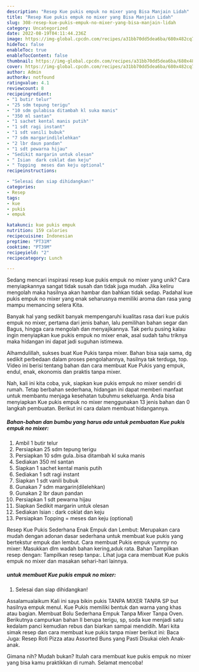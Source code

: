 ```yaml
---
description: "Resep Kue pukis empuk no mixer yang Bisa Manjain Lidah"
title: "Resep Kue pukis empuk no mixer yang Bisa Manjain Lidah"
slug: 308-resep-kue-pukis-empuk-no-mixer-yang-bisa-manjain-lidah
category: Uncategorized
date: 2022-08-19T04:11:44.236Z
image: https://img-global.cpcdn.com/recipes/a31bb70dd5dea6ba/680x482cq70/kue-pukis-empuk-no-mixer-foto-resep-utama.jpg
hideToc: false
enableToc: true
enableTocContent: false
thumbnail: https://img-global.cpcdn.com/recipes/a31bb70dd5dea6ba/680x482cq70/kue-pukis-empuk-no-mixer-foto-resep-utama.jpg
cover: https://img-global.cpcdn.com/recipes/a31bb70dd5dea6ba/680x482cq70/kue-pukis-empuk-no-mixer-foto-resep-utama.jpg
author: Admin
authorAv: notfound
ratingvalue: 4.1
reviewcount: 8
recipeingredient:
- "1 butir telur"
- "25 sdm tepung terigu"
- "10 sdm gulabisa ditambah kl suka manis"
- "350 ml santan"
- "1 sachet kental manis putih"
- "1 sdt ragi instant"
- "1 sdt vanili bubuk"
- "7 sdm margarindilelehkan"
- "2 lbr daun pandan"
- "1 sdt pewarna hijau"
- "Sedikit margarin untuk olesan"
- " Isian  dark coklat dan keju"
- " Topping  meses dan keju optional"
recipeinstructions:

- "Selesai dan siap dihidangkan!"
categories:
- Resep
tags:
- kue
- pukis
- empuk

katakunci: kue pukis empuk 
nutrition: 159 calories
recipecuisine: Indonesian
preptime: "PT31M"
cooktime: "PT39M"
recipeyield: "2"
recipecategory: Lunch

---
```





Sedang mencari inspirasi resep kue pukis empuk no mixer yang unik? Cara menyiapkannya sangat tidak susah dan tidak juga mudah. Jika keliru mengolah maka hasilnya akan hambar dan bahkan tidak sedap. Padahal kue pukis empuk no mixer yang enak seharusnya memiliki aroma dan rasa yang mampu memancing selera Kita.





Banyak hal yang sedikit banyak mempengaruhi kualitas rasa dari kue pukis empuk no mixer, pertama dari jenis bahan, lalu pemilihan bahan segar dan Bagus, hingga cara mengolah dan menyajikannya. Tak perlu pusing kalau ingin menyiapkan kue pukis empuk no mixer enak,      asal sudah tahu triknya maka hidangan ini dapat jadi suguhan istimewa.














Alhamdulillah, sukses buat Kue Pukis tanpa mixer. Bahan bisa saja sama, dg sedikit perbedaan dalam proses pengolahannya, hasilnya tak terduga, top. Video ini berisi tentang bahan dan cara membuat Kue Pukis yang empuk, endul, enak, ekonomis dan praktis tanpa mixer.






Nah, kali ini kita coba, yuk, siapkan kue pukis empuk no mixer sendiri di rumah. Tetap berbahan sederhana, hidangan ini dapat memberi manfaat untuk membantu menjaga kesehatan tubuhmu sekeluarga. Anda bisa menyiapkan Kue pukis empuk no mixer menggunakan 13 jenis bahan dan 0 langkah pembuatan. Berikut ini cara dalam membuat hidangannya.

<!--inarticleads1-->

##### Bahan-bahan dan bumbu yang harus ada untuk pembuatan Kue pukis empuk no mixer:

1. Ambil 1 butir telur
1. Persiapkan 25 sdm tepung terigu
1. Persiapkan 10 sdm gula..bisa ditambah kl suka manis
1. Sediakan 350 ml santan
1. Siapkan 1 sachet kental manis putih
1. Sediakan 1 sdt ragi instant
1. Siapkan 1 sdt vanili bubuk
1. Gunakan 7 sdm margarin(dilelehkan)
1. Gunakan 2 lbr daun pandan
1. Persiapkan 1 sdt pewarna hijau
1. Siapkan Sedikit margarin untuk olesan
1. Sediakan  Isian : dark coklat dan keju
1. Persiapkan  Topping = meses dan keju (optional)


Resep Kue Pukis Sederhana Enak Empuk dan Lembut: Merupakan cara mudah dengan adonan dasar sederhana untuk membuat kue pukis yang bertekstur empuk dan lembut. Cara membuat Pukis empuk yummy no mixer: Masukkan dlm wadah bahan kering,aduk rata. Bahan Tampilkan resep dengan: Tampilkan resep tanpa:. Lihat juga cara membuat Kue pukis empuk no mixer dan masakan sehari-hari lainnya. 

<!--inarticleads2-->

#####  untuk membuat Kue pukis empuk no mixer:


1. Selesai dan siap dihidangkan!

Assalamualaikum Kali ini saya bikin pukis TANPA MIXER TANPA SP but hasilnya empuk menul. Kue Pukis memiliki bentuk dan warna yang khas atau bagian. Membuat Bolu Sederhana Empuk Tanpa Mixer Tanpa Oven. Berikutnya campurkan bahan II berupa terigu, sp, soda kue menjadi satu kedalam panci kemudian rebus dan biarkan sampai mendidih. Mari kita simak resep dan cara membuat kue pukis tanpa mixer berikut ini: Baca Juga: Resep Roti Pizza atau Assorted Buns yang Pasti Disukai oleh Anak-anak. 

Gimana nih? Mudah bukan? Itulah cara membuat kue pukis empuk no mixer yang bisa kamu praktikkan di rumah. Selamat mencoba!

